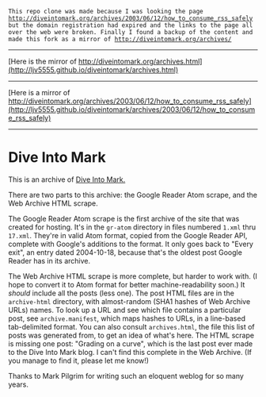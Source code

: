 <code>This repo clone was made because I was looking the page http://diveintomark.org/archives/2003/06/12/how_to_consume_rss_safely but the domain registration had expired and the links to the page all over the web were broken. Finally I found a backup of the content and made this fork as a mirror of http://diveintomark.org/archives/</code>

- - - - - - - - - - - -
[Here is the mirror of http://diveintomark.org/archives.html](http://ljv5555.github.io/diveintomark/archives.html)
- - - - - - - - - - - -
[Here is a mirror of http://diveintomark.org/archives/2003/06/12/how_to_consume_rss_safely](http://ljv5555.github.io/diveintomark/archives/2003/06/12/how_to_consume_rss_safely)

- - - - - - - - - - - -

# Dive Into Mark

This is an archive of [Dive Into Mark.](http://diveintomark.org/)

There are two parts to this archive: the Google Reader Atom scrape, and
the Web Archive HTML scrape.

The Google Reader Atom scrape is the first archive of the site that was
created for hosting. It's in the `gr-atom` directory in files numbered
`1.xml` thru `17.xml`. They're in valid Atom format, copied from the
Google Reader API, complete with Google's additions to the format. It
only goes back to "Every exit", an entry dated 2004-10-18, because
that's the oldest post Google Reader has in its archive.

The Web Archive HTML scrape is more complete, but harder to work with.
(I hope to convert it to Atom format for better machine-readability
soon.) It *should* include all the posts (less one). The post HTML files
are in the `archive-html` directory, with almost-random (SHA1 hashes of
Web Archive URLs) names. To look up a URL and see which file contains a
particular post, see `archive.manifest`, which maps hashes to URLs, in a
line-based tab-delimited format. You can also consult `archives.html`,
the file this list of posts was generated from, to get an idea of what's
here. The HTML scrape is missing one post: "Grading on a curve", which
is the last post ever made to the Dive Into Mark blog. I can't find this
complete in the Web Archive. (If you manage to find it, please let me
know!)

Thanks to Mark Pilgrim for writing such an eloquent weblog for so many
years.
